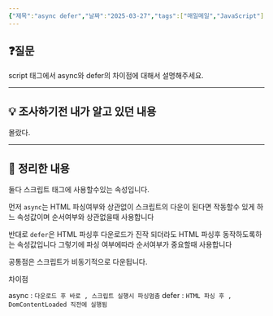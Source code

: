 ```yaml
---
{"제목":"async defer","날짜":"2025-03-27","tags":["매일메일","JavaScript"],"dg-publish":true,"permalink":"/매일메일/25년3월/async defer/","dgPassFrontmatter":true,"updated":"2025-05-08T04:38:08.901+09:00"}
---
```


## ❓질문

script 태그에서 async와 defer의 차이점에 대해서 설명해주세요.

---
## 💡 조사하기전 내가 알고 있던 내용

몰랐다.

---
## 🏫 정리한 내용

둘다 스크립트 태그에 사용할수있는 속성입니다.

먼저 `async`는 HTML 파싱여부와 상관없이 스크립트의 다운이 된다면 작동할수 있게 하느 속성값이며 순서여부와 상관없을때 사용합니다

반대로 `defer`은 HTML 파싱후 다운로드가 진작 되더라도 HTML 파싱후 동작하도록하는 속성값입니다 그렇기에 파싱 여부에따라 순서여부가 중요할때 사용합니다

공통점은 스크립트가 비동기적으로 다운됩니다.

차이점

async : `다운로드 후 바로 , 스크립트 실행시 파싱멈춤`
defer : `HTML 파싱 후 , DomContentLoaded 직전에 실행됨`